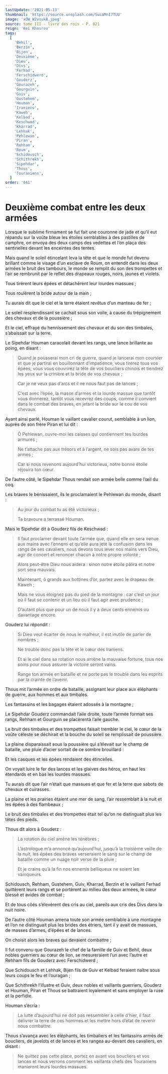 ```yaml
---
lastUpdate: '2021-05-13'
thumbnail: 'https://source.unsplash.com/SwcaMnI7TUU'
image: 'xOW_W2vsuk8.jpeg'
source: tome III - livre des rois - P. 021
reign: 'Keï Khosrou'
tags:
  [
    'Behil',
    'Berzin',
    'Bijen',
    'Deuxième',
    'Dieu',
    'Divs',
    'Ferhad',
    'Ferschidwerd',
    'Gouderz',
    'Gourazeh',
    'Gourguin',
    'Guiv',
    'Gustehem',
    'Houman',
    'Iraniens',
    'Kaweh',
    'Kelbad',
    'Keschwad',
    'Kharrad',
    'Lehhak',
    'Pehlewan',
    'Piran',
    'Rehham',
    'Roum',
    'Schidousch',
    'Schithrekh',
    'Sipehdar',
    'Thous',
    'Touraniens',
  ]
order: '041'
---
```


# Deuxième combat entre les deux armées

Lorsque le sublime firmament se fut fait une couronne de jade et qu’il eut répandu sur la voûte bleue les étoiles semblables à des pastilles de camphre, on envoya des deux camps des vedettes et l’on plaça des sentinelles devant les enceintes des tentes.

Mais quand le soleil étincelant leva la tête et que le monde fut devenu brillant comme le visage d’un esclave de Roum, on entendit dans les deux armées le bruit des tambours, le monde se remplit du son des trompettes et l’air se rembrunit par le reflet des drapeaux rouges, noirs, jaunes et violets.

Tous tirèrent leurs épées et détachèrent leur lourdes massues ;

Tous roulèrent la bride autour de la main ;

Tu aurais dit que le ciel et la terre étaient revêtus d’un manteau de fer ;

Le soleil resplendissant se cachait sous son voile, à cause du trépignement des chevaux et de la poussière ;

Et le ciel, effrayé du hennissement des chevaux et du son des timbales, s’abaissait sur la terre.

Le Sipehdar Houman caracolait devant les rangs, une lance brillante au poing, en disant :

> Quand je pousserai mon cri de guerre, quand je lancerai mon coursier et que je partirai en bouillonnant d’impatience, vous tirerez tous vos épées, vous vous couvrirez la tête de vos boucliers chinois et tiendrez les yeux sur la crinière et la bride de vos chevaux ;
>
> Car je ne veux pas d’arcs et il ne nous faut pas de lances ;
>
> C’est avec l’épée, la masse d’armes et la lourde massue que tantôt vous donnerez, tantôt vous recevrez des coups, comme il convient dans le combat des braves, en jetant la bride sur le cou de vos chevaux.

Ayant ainsi parlé, Houman le vaillant cavalier courut, semblable à un lion, auprès de son frère Piran et lui dit :

> Ô Pehlewan, ouvre-moi les caisses qui contiennent tes lourdes armures ;
>
> Ne t’attache pas aux trésors et à l’argent, ne sois pas avare de tes armes ;
>
> Car si nous revenons aujourd’hui victorieux, notre bonne étoile réjouira ton cœur.

De l’autre côté, le Sipehdar Thous rendait son armée belle comme l’œil du coq.

Les braves le bénissaient, ils le proclamaient le Pehlewan du monde, disant :

> Au jour du combat tu as été victorieux ;
>
> Ta bravoure a terrassé Houman.

Mais le Sipehdar dit à Gouderz fils de Keschwad :

> Il faut proclamer devant toute l’armée que, quand elle en sera venue aux mains avec l’ennemi et qu’elle aura jeté la confusion dans les rangs de ses cavaliers, nous devons tous lever nos mains vers Dieu, agir de concert et renoncer chacun à notre propre volonté ;
>
> Alors peut-être Dieu nous aidera : sinon notre étoile pâlira et notre sort sera mauvais.
>
> Maintenant, ô grands aux bottines d’or, partez avec le drapeau de Kaweh ;
>
> Mais ne vous éloignez pas du pied de la montagne : car c’est un jour où il faut se contenir et un lieu où il faut agir avec prudence ;
>
> D’autant plus que pour un de nous il y a deux cents ennemis ou davantage encore.

Gouderz lui répondit :

> Si Dieu veut écarter de nous le malheur, il est inutile de parler de nombres ;
>
> Ne trouble donc pas la tête et le cœur des Iraniens.
>
> Et si le ciel dans sa rotation nous amène la mauvaise fortune, tous nos soins pour nous assurer la victoire seront vains.
>
> Range ton armée en bataille et ne porte pas le trouble dans les esprits par la crainte de l’avenir.

Thous mit l’armée en ordre de bataille, assignant leur place aux éléphants de guerre, aux hommes et aux timbales.

Les fantassins et les bagages étaient adossés à la montagne ;

Le Sipehdar Gouderz commandait l’aile droite, toute l’armée formait ses rangs, Rehham et Gourguin se placèrentà l’aile gauche.

Le bruit des timbales et des trompettes faisait trembler le ciel, le cœur de la voûte céleste se déchirait et la bouche du soleil se remplissait de poussière.

La plaine disparaissait sous la poussière qui s’élevait sur le champ de bataille, une pluie d’acier sortait de ce sombre brouillard :

Et les casques et les épées rendaient des étincelles.

On voyait luire le fer des lances et les glaives des héros, en haut les étendards et en bas les lourdes massues.

Tu aurais dit que l’air n’était que massues et que fer et la terre que sabots de chevaux et cuirasses.

La plaine et les prairies étaient une mer de sang, l’air ressemblait à la nuit et les épées à des flambeaux ;

Le bruit des timbales et des trompettes était tel qu’on ne distinguait plus les têtes des pieds.

Thous dit alors à Gouderz :

> La rotation du ciel amène les ténèbres ;
>
> L’astrologue m’a annoncé qu’aujourd’hui, jusqu’à la troisième veille de la nuit, les épées des braves verseraient le sang sur le champ de bataille comme un nuage noir verse de la pluie ;
>
> Et je crains qu’à la fin nos ennemis belliqueux ne soient les vainqueurs.

Schidousch, Rehham, Gustehem, Guiv, Kharrad, Berzin et le vaillant Ferhad quittèrent leurs rangs et se portèrent au milieu des deux armées, le cœur blessé et avides de combat ;

Et de tous côés s’élevèrent des cris au ciel, pareils aux cris des Divs dans la nuit noire.

De l’autre côté Houman amena toute son armée semblable à une montagne et l’on ne distinguait plus les brides des étriers, tant il y avait de massues, de masses d’armes, d’épées et de lances.

On choisit alors les braves qui devaient combattre ;

Il fut convenu que Gourazeh le chef de la famille de Guiv et Behil, deux nobles guerriers au cœur de lion, se mesureraient l’un avec l’autre et Rehham fils de Gouderz avec Ferschidwerd ;

Que Schidousch et Lehhak, Bijen fils de Guiv et Kelbad feraient naître sous leurs coups le feu et l’ouragan ;

Que Schithrekh l’illustre et Guiv, deux nobles et vaillants guerriers, Gouderz et Houman, Piran et Thous se battraient loyalement et sans employer la ruse et la perfidie.

Houman s’écria :

> La lutte d’aujourd’hui ne doit pas ressembler à celle d’hier, il faut délivrer la terre de ces hommes et les mettre hors d’état de revenir nous combattre.

Thous s’avança avec les éléphants, les timbaliers et les fantassins armés de boucliers, de javelots et de lances et les rangea au-devant des cavaliers, en disant :

> Ne quittez pas cette place, portez en avant vos boucliers et vos lances et nous verrons comment les vaillants chefs des Touraniens manieront leurs lourdes massues.
